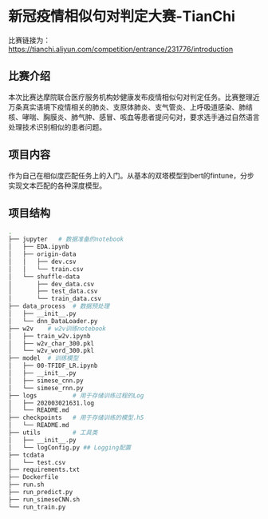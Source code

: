 #  新冠疫情相似句对判定大赛-TianChi

比赛链接为：https://tianchi.aliyun.com/competition/entrance/231776/introduction

## 比赛介绍

本次比赛达摩院联合医疗服务机构妙健康发布疫情相似句对判定任务。比赛整理近万条真实语境下疫情相关的肺炎、支原体肺炎、支气管炎、上呼吸道感染、肺结核、哮喘、胸膜炎、肺气肿、感冒、咳血等患者提问句对，要求选手通过自然语言处理技术识别相似的患者问题。

## 项目内容

作为自己在相似度匹配任务上的入门。从基本的双塔模型到bert的fintune，分步实现文本匹配的各种深度模型。

## 项目结构

```bash
.
├── jupyter   # 数据准备的notebook
│   ├── EDA.ipynb
│   ├── origin-data
│   │   ├── dev.csv
│   │   └── train.csv
│   └── shuffle-data
│       ├── dev_data.csv
│       ├── test_data.csv
│       └── train_data.csv
├── data_process  # 数据预处理
│   ├── __init__.py
│   └── dnn_DataLoader.py
├── w2v    # w2v训练notebook      
│   ├── train_w2v.ipynb
│   ├── w2v_char_300.pkl
│   └── w2v_word_300.pkl
├── model  # 训练模型
│   ├── 00-TFIDF_LR.ipynb
│   ├── __init__.py
│   ├── simese_cnn.py
│   └── simese_rnn.py
├── logs          # 用于存储训练过程的Log
│   ├── 202003021631.log
│   └── README.md
├── checkpoints   # 用于存储训练的模型.h5
│   └── README.md
├── utils         # 工具类
│   ├── __init__.py
│   └── logConfig.py ## Logging配置
├── tcdata
│   └── test.csv
├── requirements.txt
├── Dockerfile
├── run.sh  
├── run_predict.py
├── run_simeseCNN.sh
└── run_train.py



```

